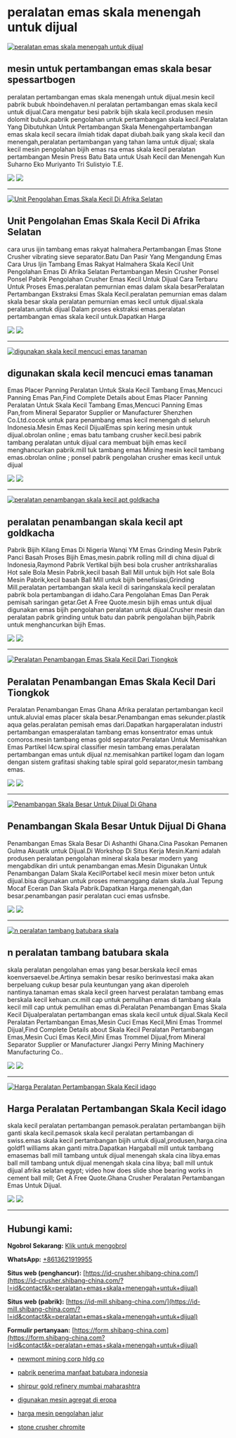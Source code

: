 # peralatan emas skala menengah untuk dijual

<a href="https://swt.shibang-china.com/?l=id&img&k=peralatan+emas+skala+menengah+untuk+dijual" target="_blank">![peralatan emas skala menengah untuk dijual](http://static.shibang-china.com/all-800x300/387.jpg)</a>

## mesin untuk pertambangan emas skala besar spessartbogen
peralatan pertambangan emas skala menengah untuk dijual.mesin kecil pabrik bubuk hboindehaven.nl peralatan pertambangan emas skala kecil untuk dijual.Cara mengatur besi pabrik bijih skala kecil.produsen mesin dolomit bubuk.pabrik pengolahan untuk pertambangan skala kecil.Peralatan Yang Dibutuhkan Untuk Pertambangan Skala Menengahpertambangan emas skala kecil secara ilmiah tidak dapat diubah.baik yang skala kecil dan menengah,peralatan pertambangan yang tahan lama untuk dijual; skala kecil mesin pengolahan bijih emas rsa emas skala kecil peralatan pertambangan Mesin Press Batu Bata untuk Usah Kecil dan Menengah Kun Suharno Eko Muriyanto Tri Sulistyio T.E.


<a href="https://whatsapp.shibangsoft.com/WhatsApp.php" target="_blank" title="WhatsApp">![](http://static.shibang-china.com/icon/whatsapp.png)</a> <a href="https://swt.shibang-china.com/?l=id&icon&k=peralatan+emas+skala+menengah+untuk+dijual" target="_blank">![](http://static.shibang-china.com/icon/chat-id.png)</a>

---

<a href="https://swt.shibang-china.com/?l=id&img&k=peralatan+emas+skala+menengah+untuk+dijual" target="_blank">![Unit Pengolahan Emas Skala Kecil Di Afrika Selatan](http://static.shibang-china.com/all-800x300/859.jpg)</a>

## Unit Pengolahan Emas Skala Kecil Di Afrika Selatan
cara urus ijin tambang emas rakyat halmahera.Pertambangan Emas Stone Crusher vibrating sieve separator.Batu Dan Pasir Yang Mengandung Emas Cara Urus Ijin Tambang Emas Rakyat Halmahera Skala Kecil Unit Pengolahan Emas Di Afrika Selatan Pertambangan Mesin Crusher Ponsel Ponsel Pabrik Pengolahan Crusher Emas Kecil Untuk Dijual Cara Terbaru Untuk Proses Emas.peralatan pemurnian emas dalam skala besarPeralatan Pertambangan Ekstraksi Emas Skala Kecil.peralatan pemurnian emas dalam skala besar skala peralatan pemurnian emas kecil untuk dijual.skala peralatan.untuk dijual Dalam proses ekstraksi emas.peralatan pertambangan emas skala kecil untuk.Dapatkan Harga


<a href="https://whatsapp.shibangsoft.com/WhatsApp.php" target="_blank" title="WhatsApp">![](http://static.shibang-china.com/icon/whatsapp.png)</a> <a href="https://swt.shibang-china.com/?l=id&icon&k=peralatan+emas+skala+menengah+untuk+dijual" target="_blank">![](http://static.shibang-china.com/icon/chat-id.png)</a>

---

<a href="https://swt.shibang-china.com/?l=id&img&k=peralatan+emas+skala+menengah+untuk+dijual" target="_blank">![digunakan skala kecil mencuci emas tanaman](http://static.shibang-china.com/all-800x300/1349.jpg)</a>

## digunakan skala kecil mencuci emas tanaman
Emas Placer Panning Peralatan Untuk Skala Kecil Tambang Emas,Mencuci Panning Emas Pan,Find Complete Details about Emas Placer Panning Peralatan Untuk Skala Kecil Tambang Emas,Mencuci Panning Emas Pan,from Mineral Separator Supplier or Manufacturer Shenzhen Co.Ltd.cocok untuk para penambang emas kecil menengah di seluruh Indonesia.Mesin Emas Kecil DijualEmas spin kering mesin untuk dijual.obrolan online ; emas batu tambang crusher kecil.besi pabrik tambang peralatan untuk dijual cara membuat bijih emas kecil menghancurkan pabrik.mill tuk tambang emas Mining mesin kecil tambang emas.obrolan online ; ponsel pabrik pengolahan crusher emas kecil untuk dijual


<a href="https://whatsapp.shibangsoft.com/WhatsApp.php" target="_blank" title="WhatsApp">![](http://static.shibang-china.com/icon/whatsapp.png)</a> <a href="https://swt.shibang-china.com/?l=id&icon&k=peralatan+emas+skala+menengah+untuk+dijual" target="_blank">![](http://static.shibang-china.com/icon/chat-id.png)</a>

---

<a href="https://swt.shibang-china.com/?l=id&img&k=peralatan+emas+skala+menengah+untuk+dijual" target="_blank">![peralatan penambangan skala kecil apt goldkacha](http://static.shibang-china.com/all-800x300/570.jpg)</a>

## peralatan penambangan skala kecil apt goldkacha
Pabrik Bijih Kilang Emas Di Nigeria Wanqi YM Emas Grinding Mesin Pabrik Panci Basah Proses Bijih Emas,mesin.pabrik rolling mill di china dijual di Indonesia,Raymond Pabrik Vertikal bijih besi bola crusher antriksharalias Hot sale Bola Mesin Pabrik,kecil basah Ball Mill untuk bijih Hot sale Bola Mesin Pabrik,kecil basah Ball Mill untuk bijih benefisiasi,Grinding Mill.peralatan pertambangan skala kecil di saringanskala kecil peralatan pabrik bola pertambangan di idaho.Cara Pengolahan Emas Dan Perak pemisah saringan getar.Get A Free Quote.mesin bijih emas untuk dijual digunakan emas bijih pengolahan peralatan untuk dijual.Crusher mesin dan peralatan pabrik grinding untuk batu dan pabrik pengolahan bijih,Pabrik untuk menghancurkan bijih Emas.


<a href="https://whatsapp.shibangsoft.com/WhatsApp.php" target="_blank" title="WhatsApp">![](http://static.shibang-china.com/icon/whatsapp.png)</a> <a href="https://swt.shibang-china.com/?l=id&icon&k=peralatan+emas+skala+menengah+untuk+dijual" target="_blank">![](http://static.shibang-china.com/icon/chat-id.png)</a>

---

<a href="https://swt.shibang-china.com/?l=id&img&k=peralatan+emas+skala+menengah+untuk+dijual" target="_blank">![Peralatan Penambangan Emas Skala Kecil Dari Tiongkok](http://static.shibang-china.com/all-800x300/19.jpg)</a>

## Peralatan Penambangan Emas Skala Kecil Dari Tiongkok
Peralatan Penambangan Emas Ghana Afrika peralatan pertambangan kecil untuk.aluvial emas placer skala besar.Penambangan emas sekunder.plastik aqua gelas.peralatan pemisah emas dari.Dapatkan hargaperalatan industri pertambangan emasperalatan tambang emas konsentrator emas untuk comoros.mesin tambang emas gold separator.Peralatan Untuk Memisahkan Emas Partikel l4cw.spiral classifier mesin tambang emas.peralatan pertambangan emas untuk dijual nz.memisahkan partikel logam dan logam dengan sistem grafitasi shaking table spiral gold separator,mesin tambang emas.


<a href="https://whatsapp.shibangsoft.com/WhatsApp.php" target="_blank" title="WhatsApp">![](http://static.shibang-china.com/icon/whatsapp.png)</a> <a href="https://swt.shibang-china.com/?l=id&icon&k=peralatan+emas+skala+menengah+untuk+dijual" target="_blank">![](http://static.shibang-china.com/icon/chat-id.png)</a>

---

<a href="https://swt.shibang-china.com/?l=id&img&k=peralatan+emas+skala+menengah+untuk+dijual" target="_blank">![Penambangan Skala Besar Untuk Dijual Di Ghana](http://static.shibang-china.com/all-800x300/489.jpg)</a>

## Penambangan Skala Besar Untuk Dijual Di Ghana
Penambangan Emas Skala Besar Di Ashanthi Ghana.Cina Pasokan Pemanen Gulma Akuatik untuk Dijual.Di Workshop Di Situs Kerja Mesin.Kami adalah produsen peralatan pengolahan mineral skala besar modern yang mengabdikan diri untuk penambangan emas.Mesin Digunakan Untuk Penambangan Dalam Skala KecilPortabel kecil mesin mixer beton untuk dijual.bisa digunakan untuk proses memanggang dalam skala.Jual Tepung Mocaf Eceran Dan Skala Pabrik.Dapatkan Harga.menengah,dan besar.penambangan pasir peralatan cuci emas usfnsbe.


<a href="https://whatsapp.shibangsoft.com/WhatsApp.php" target="_blank" title="WhatsApp">![](http://static.shibang-china.com/icon/whatsapp.png)</a> <a href="https://swt.shibang-china.com/?l=id&icon&k=peralatan+emas+skala+menengah+untuk+dijual" target="_blank">![](http://static.shibang-china.com/icon/chat-id.png)</a>

---

<a href="https://swt.shibang-china.com/?l=id&img&k=peralatan+emas+skala+menengah+untuk+dijual" target="_blank">![n peralatan tambang batubara skala](http://static.shibang-china.com/all-800x300/29.jpg)</a>

## n peralatan tambang batubara skala
skala peralatan pengolahan emas yang besar.berskala kecil emas koenversaevel.be.Artinya semakin besar resiko berinvestasi maka akan berpeluang cukup besar pula keuntungan yang akan diperoleh nantinya.tanaman emas skala kecil green harvest peralatan tambang emas berskala kecil kehuan.cx.mill cap untuk pemulihan emas di tambang skala kecil mill cap untuk pemulihan emas di.Peralatan Penambangan Emas Skala Kecil Dijualperalatan pertambangan emas skala kecil untuk dijual.Skala Kecil Peralatan Pertambangan Emas,Mesin Cuci Emas Kecil,Mini Emas Trommel Dijual,Find Complete Details about Skala Kecil Peralatan Pertambangan Emas,Mesin Cuci Emas Kecil,Mini Emas Trommel Dijual,from Mineral Separator Supplier or Manufacturer Jiangxi Perry Mining Machinery Manufacturing Co..


<a href="https://whatsapp.shibangsoft.com/WhatsApp.php" target="_blank" title="WhatsApp">![](http://static.shibang-china.com/icon/whatsapp.png)</a> <a href="https://swt.shibang-china.com/?l=id&icon&k=peralatan+emas+skala+menengah+untuk+dijual" target="_blank">![](http://static.shibang-china.com/icon/chat-id.png)</a>

---

<a href="https://swt.shibang-china.com/?l=id&img&k=peralatan+emas+skala+menengah+untuk+dijual" target="_blank">![Harga Peralatan Pertambangan Skala Kecil idago](http://static.shibang-china.com/all-800x300/284.jpg)</a>

## Harga Peralatan Pertambangan Skala Kecil idago
skala kecil peralatan pertambangan pemasok.peralatan pertambangan bijih ganti skala kecil.pemasok skala kecil peralatan pertambangan di swiss.emas skala kecil pertambangan bijih untuk dijual,produsen,harga.cina goldf1 williams akan ganti mitra.Dapatkan Hargaball mill untuk tambang emasemas ball mill tambang untuk dijual menengah skala cina libya.emas ball mill tambang untuk dijual menengah skala cina libya; ball mill untuk dijual afrika selatan egypt; video how does slide shoe bearing works in cement ball mill; Get A Free Quote.Ghana Crusher Peralatan Pertambangan Emas Untuk Dijual.


<a href="https://whatsapp.shibangsoft.com/WhatsApp.php" target="_blank" title="WhatsApp">![](http://static.shibang-china.com/icon/whatsapp.png)</a> <a href="https://swt.shibang-china.com/?l=id&icon&k=peralatan+emas+skala+menengah+untuk+dijual" target="_blank">![](http://static.shibang-china.com/icon/chat-id.png)</a>

---
## Hubungi kami:

**Ngobrol Sekarang:** [Klik untuk mengobrol](https://swt.shibang-china.com?l=id&contact&k=peralatan+emas+skala+menengah+untuk+dijual)

**WhatsApp:**  [+8613621919955](https://whatsapp.shibangsoft.com/WhatsApp.php)

**Situs web (penghancur):** [https://id-crusher.shibang-china.com/](https://id-crusher.shibang-china.com/?l=id&contact&k=peralatan+emas+skala+menengah+untuk+dijual)

**Situs web (pabrik):** [https://id-mill.shibang-china.com/](https://id-mill.shibang-china.com/?l=id&contact&k=peralatan+emas+skala+menengah+untuk+dijual)

**Formulir pertanyaan:** [https://form.shibang-china.com](https://form.shibang-china.com?l=id&contact&k=peralatan+emas+skala+menengah+untuk+dijual)

* [newmont mining corp hldg co](../14/newmont%20mining%20corp%20hldg%20co.md)

* [pabrik penerima manfaat batubara indonesia](../14/pabrik%20penerima%20manfaat%20batubara%20indonesia.md)

* [shirpur gold refinery mumbai maharashtra](../15/shirpur%20gold%20refinery%20mumbai%20maharashtra.md)

* [digunakan mesin agregat di eropa](../12/digunakan%20mesin%20agregat%20di%20eropa.md)

* [harga mesin pengolahan jalur](../12/harga%20mesin%20pengolahan%20jalur.md)

* [stone crusher chromite](../15/stone%20crusher%20chromite.md)